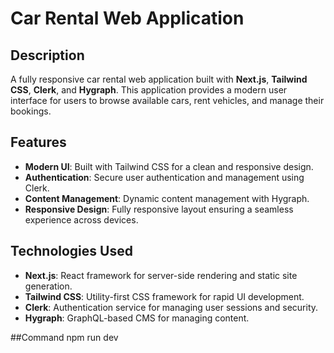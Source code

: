 # Car Rental Web Application

## Description

A fully responsive car rental web application built with **Next.js**, **Tailwind CSS**, **Clerk**, and **Hygraph**. This application provides a modern user interface for users to browse available cars, rent vehicles, and manage their bookings.

## Features

- **Modern UI**: Built with Tailwind CSS for a clean and responsive design.
- **Authentication**: Secure user authentication and management using Clerk.
- **Content Management**: Dynamic content management with Hygraph.
- **Responsive Design**: Fully responsive layout ensuring a seamless experience across devices.

## Technologies Used

- **Next.js**: React framework for server-side rendering and static site generation.
- **Tailwind CSS**: Utility-first CSS framework for rapid UI development.
- **Clerk**: Authentication service for managing user sessions and security.
- **Hygraph**: GraphQL-based CMS for managing content.

##Command
  npm run dev

